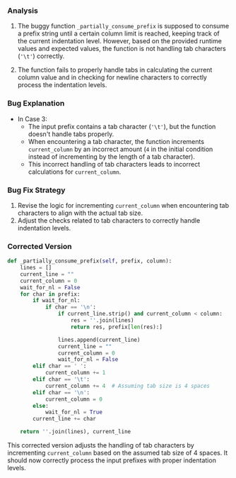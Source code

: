 ### Analysis
1. The buggy function `_partially_consume_prefix` is supposed to consume a prefix string until a certain column limit is reached, keeping track of the current indentation level. However, based on the provided runtime values and expected values, the function is not handling tab characters (`'\t'`) correctly.
   
2. The function fails to properly handle tabs in calculating the current column value and in checking for newline characters to correctly process the indentation levels.

### Bug Explanation
- In Case 3:
    - The input prefix contains a tab character (`'\t'`), but the function doesn't handle tabs properly. 
    - When encountering a tab character, the function increments `current_column` by an incorrect amount (`4` in the initial condition instead of incrementing by the length of a tab character).
    - This incorrect handling of tab characters leads to incorrect calculations for `current_column`.

### Bug Fix Strategy
1. Revise the logic for incrementing `current_column` when encountering tab characters to align with the actual tab size.
2. Adjust the checks related to tab characters to correctly handle indentation levels.

### Corrected Version
```python
def _partially_consume_prefix(self, prefix, column):
    lines = []
    current_line = ""
    current_column = 0
    wait_for_nl = False
    for char in prefix:
        if wait_for_nl:
            if char == '\n':
                if current_line.strip() and current_column < column:
                    res = ''.join(lines)
                    return res, prefix[len(res):]

                lines.append(current_line)
                current_line = ""
                current_column = 0
                wait_for_nl = False
        elif char == ' ':
            current_column += 1
        elif char == '\t':
            current_column += 4  # Assuming tab size is 4 spaces
        elif char == '\n':
            current_column = 0
        else:
            wait_for_nl = True
        current_line += char

    return ''.join(lines), current_line
```

This corrected version adjusts the handling of tab characters by incrementing `current_column` based on the assumed tab size of 4 spaces. It should now correctly process the input prefixes with proper indentation levels.